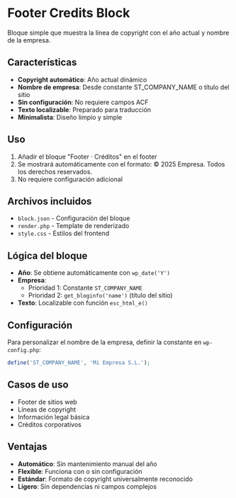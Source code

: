 # Footer Credits Block

Bloque simple que muestra la línea de copyright con el año actual y nombre de la empresa.

## Características

-   **Copyright automático**: Año actual dinámico
-   **Nombre de empresa**: Desde constante ST_COMPANY_NAME o título del sitio
-   **Sin configuración**: No requiere campos ACF
-   **Texto localizable**: Preparado para traducción
-   **Minimalista**: Diseño limpio y simple

## Uso

1. Añadir el bloque "Footer · Créditos" en el footer
2. Se mostrará automáticamente con el formato: © 2025 Empresa. Todos los derechos reservados.
3. No requiere configuración adicional

## Archivos incluidos

-   `block.json` - Configuración del bloque
-   `render.php` - Template de renderizado
-   `style.css` - Estilos del frontend

## Lógica del bloque

-   **Año**: Se obtiene automáticamente con `wp_date('Y')`
-   **Empresa**:
    -   Prioridad 1: Constante `ST_COMPANY_NAME`
    -   Prioridad 2: `get_bloginfo('name')` (título del sitio)
-   **Texto**: Localizable con función `esc_html_e()`

## Configuración

Para personalizar el nombre de la empresa, definir la constante en `wp-config.php`:

```php
define('ST_COMPANY_NAME', 'Mi Empresa S.L.');
```

## Casos de uso

-   Footer de sitios web
-   Líneas de copyright
-   Información legal básica
-   Créditos corporativos

## Ventajas

-   **Automático**: Sin mantenimiento manual del año
-   **Flexible**: Funciona con o sin configuración
-   **Estándar**: Formato de copyright universalmente reconocido
-   **Ligero**: Sin dependencias ni campos complejos
